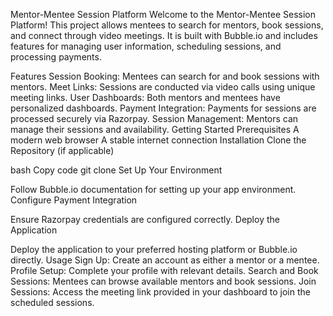 Mentor-Mentee Session Platform
Welcome to the Mentor-Mentee Session Platform! This project allows mentees to search for mentors, book sessions, and connect through video meetings. It is built with Bubble.io and includes features for managing user information, scheduling sessions, and processing payments.

Features
Session Booking: Mentees can search for and book sessions with mentors.
Meet Links: Sessions are conducted via video calls using unique meeting links.
User Dashboards: Both mentors and mentees have personalized dashboards.
Payment Integration: Payments for sessions are processed securely via Razorpay.
Session Management: Mentors can manage their sessions and availability.
Getting Started
Prerequisites
A modern web browser
A stable internet connection
Installation
Clone the Repository (if applicable)

bash
Copy code
git clone <repository-url>
Set Up Your Environment

Follow Bubble.io documentation for setting up your app environment.
Configure Payment Integration

Ensure Razorpay credentials are configured correctly.
Deploy the Application

Deploy the application to your preferred hosting platform or Bubble.io directly.
Usage
Sign Up: Create an account as either a mentor or a mentee.
Profile Setup: Complete your profile with relevant details.
Search and Book Sessions:
Mentees can browse available mentors and book sessions.
Join Sessions:
Access the meeting link provided in your dashboard to join the scheduled sessions.
